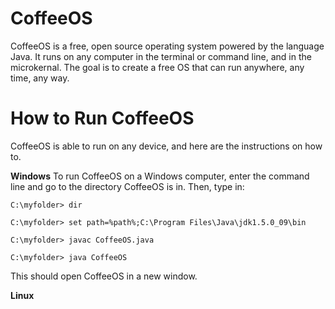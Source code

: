 # CoffeeOS


CoffeeOS is a free, open source operating system powered by the language Java. It runs on any computer in the terminal or command line, and in the microkernal. The goal is to create a free OS that can run anywhere, any time, any way.

# How to Run CoffeeOS
CoffeeOS is able to run on any device, and here are the instructions on how to.

**Windows**
To run CoffeeOS on a Windows computer, enter the command line and go to the directory CoffeeOS is in. Then, type in:
```console
C:\myfolder> dir
```
```console
C:\myfolder> set path=%path%;C:\Program Files\Java\jdk1.5.0_09\bin
```
```console
C:\myfolder> javac CoffeeOS.java
```
```console
C:\myfolder> java CoffeeOS
```
This should open CoffeeOS in a new window.

**Linux**

